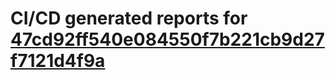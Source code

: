 # CI/CD generated reports for [47cd92ff540e084550f7b221cb9d27f7121d4f9a](https://github.com/hydephp/develop/commit/47cd92ff540e084550f7b221cb9d27f7121d4f9a)

